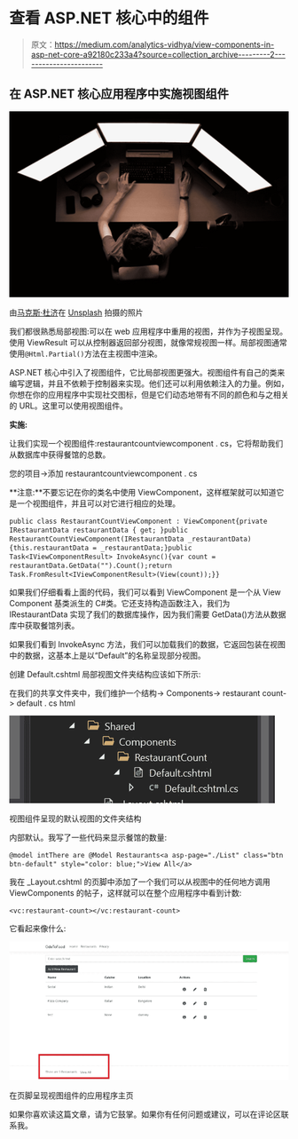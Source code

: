 # 查看 ASP.NET 核心中的组件

> 原文：<https://medium.com/analytics-vidhya/view-components-in-asp-net-core-a92180c233a4?source=collection_archive---------2----------------------->

## 在 ASP.NET 核心应用程序中实施视图组件

![](img/db9ee24efd84d09a400b45c0cd7d4628.png)

由[马克斯·杜济](https://unsplash.com/@max_duz?utm_source=medium&utm_medium=referral)在 [Unsplash](https://unsplash.com?utm_source=medium&utm_medium=referral) 拍摄的照片

我们都很熟悉局部视图:可以在 web 应用程序中重用的视图，并作为子视图呈现。使用 ViewResult 可以从控制器返回部分视图，就像常规视图一样。局部视图通常使用`@Html.Partial()`方法在主视图中渲染。

ASP.NET 核心中引入了视图组件，它比局部视图更强大。视图组件有自己的类来编写逻辑，并且不依赖于控制器来实现。他们还可以利用依赖注入的力量。例如，你想在你的应用程序中实现社交图标，但是它们动态地带有不同的颜色和与之相关的 URL。这里可以使用视图组件。

**实施:**

让我们实现一个视图组件:restaurantcountviewcomponent . cs，它将帮助我们从数据库中获得餐馆的总数。

您的项目->添加 restaurantcountviewcomponent . cs

**注意:**不要忘记在你的类名中使用 ViewComponent，这样框架就可以知道它是一个视图组件，并且可以对它进行相应的处理。

```
public class RestaurantCountViewComponent : ViewComponent{private IRestaurantData restaurantData { get; }public RestaurantCountViewComponent(IRestaurantData _restaurantData){this.restaurantData = _restaurantData;}public Task<IViewComponentResult> InvokeAsync(){var count = restaurantData.GetData("").Count();return Task.FromResult<IViewComponentResult>(View(count));}}
```

如果我们仔细看看上面的代码，我们可以看到 ViewComponent 是一个从 View Component 基类派生的 C#类。它还支持构造函数注入，我们为 IRestaurantData 实现了我们的数据库操作，因为我们需要 GetData()方法从数据库中获取餐馆列表。

如果我们看到 InvokeAsync 方法，我们可以加载我们的数据，它返回包装在视图中的数据，这基本上是以“Default”的名称呈现部分视图。

创建 Default.cshtml 局部视图文件夹结构应该如下所示:

在我们的共享文件夹中，我们维护一个结构-> Components-> restaurant count-> default . cs html

![](img/7aa06aa7ecb1be24085d9430f9a1f0de.png)

视图组件呈现的默认视图的文件夹结构

内部默认。我写了一些代码来显示餐馆的数量:

```
@model intThere are @Model Restaurants<a asp-page="./List" class="btn btn-default" style="color: blue;">View All</a>
```

我在 _Layout.cshtml 的页脚中添加了一个我们可以从视图中的任何地方调用 ViewComponents 的帖子，这样就可以在整个应用程序中看到计数:

```
<vc:restaurant-count></vc:restaurant-count>
```

它看起来像什么:

![](img/17b6d5c45dd64a473cdb72de6ada9f0d.png)

在页脚呈现视图组件的应用程序主页

如果你喜欢读这篇文章，请为它鼓掌。如果你有任何问题或建议，可以在评论区联系我。